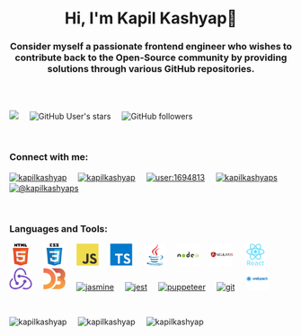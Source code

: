 <h1 align="center">Hi, I'm Kapil Kashyap👋</h1>

<h3 align="center">Consider myself a passionate frontend engineer who wishes to contribute back to the Open-Source community by providing solutions through various GitHub repositories.</h3>
<br/>
<br/>

![](https://komarev.com/ghpvc/?username=kapilkashyap&color=blue)&nbsp;&nbsp;&nbsp;&nbsp;
![GitHub User's stars](https://img.shields.io/github/stars/kapilkashyap)&nbsp;&nbsp;&nbsp;&nbsp;
![GitHub followers](https://img.shields.io/github/followers/kapilkashyap)

<!--
<p align="left">
  <a href="https://github.com/ryo-ma/github-profile-trophy"><img src="https://github-profile-trophy.vercel.app/?username=kapilkashyap" alt="kapilkashyap" /></a>
</p>
-->

<br/>
<h3 align="left">Connect with me:</h3>
<p align="left">
  <a href="https://codepen.io/kapilkashyap" target="blank"><img align="center" src="https://raw.githubusercontent.com/rahuldkjain/github-profile-readme-generator/master/src/images/icons/Social/codepen.svg" alt="kapilkashyap" height="30" width="40" /></a>&nbsp;&nbsp;&nbsp;&nbsp;
  <a href="https://linkedin.com/in/kapilkashyap" target="blank"><img align="center" src="https://raw.githubusercontent.com/rahuldkjain/github-profile-readme-generator/master/src/images/icons/Social/linked-in-alt.svg" alt="kapilkashyap" height="30" width="40" /></a>&nbsp;&nbsp;&nbsp;&nbsp;
  <a href="https://stackoverflow.com/users/1694813" target="blank"><img align="center" src="https://raw.githubusercontent.com/rahuldkjain/github-profile-readme-generator/master/src/images/icons/Social/stack-overflow.svg" alt="user:1694813" height="30" width="40" /></a>&nbsp;&nbsp;&nbsp;&nbsp;
  <a href="https://instagram.com/kapilkashyaps" target="blank"><img align="center" src="https://raw.githubusercontent.com/rahuldkjain/github-profile-readme-generator/master/src/images/icons/Social/instagram.svg" alt="kapilkashyaps" height="30" width="40" /></a>&nbsp;&nbsp;&nbsp;&nbsp;
  <a href="https://www.youtube.com/@kapilkashyaps" target="blank"><img align="center" src="https://raw.githubusercontent.com/rahuldkjain/github-profile-readme-generator/master/src/images/icons/Social/youtube.svg" alt="@kapilkashyaps" height="30" width="40" /></a>
</p>
<br/>

<h3 align="left">Languages and Tools:</h3>
<p align="left">
  <a href="https://www.w3schools.com/html/" target="_blank" rel="noreferrer"><img src="https://raw.githubusercontent.com/devicons/devicon/master/icons/html5/html5-original-wordmark.svg" alt="html5" width="40" height="40"/></a>&nbsp;&nbsp;&nbsp;&nbsp;
  <a href="https://www.w3schools.com/css/" target="_blank" rel="noreferrer"><img src="https://raw.githubusercontent.com/devicons/devicon/master/icons/css3/css3-original-wordmark.svg" alt="css3" width="40" height="40"/></a>&nbsp;&nbsp;&nbsp;&nbsp;
  <a href="https://developer.mozilla.org/en-US/docs/Web/JavaScript" target="_blank" rel="noreferrer"><img src="https://raw.githubusercontent.com/devicons/devicon/master/icons/javascript/javascript-original.svg" alt="javascript" width="40" height="40"/></a>&nbsp;&nbsp;&nbsp;&nbsp;
  <a href="https://www.typescriptlang.org/" target="_blank" rel="noreferrer"><img src="https://raw.githubusercontent.com/devicons/devicon/master/icons/typescript/typescript-original.svg" alt="typescript" width="40" height="40"/></a>&nbsp;&nbsp;&nbsp;&nbsp;
  <a href="https://www.java.com" target="_blank" rel="noreferrer"><img src="https://raw.githubusercontent.com/devicons/devicon/master/icons/java/java-original.svg" alt="java" width="40" height="40"/></a>&nbsp;&nbsp;&nbsp;&nbsp;
  <a href="https://nodejs.org" target="_blank" rel="noreferrer"><img src="https://raw.githubusercontent.com/devicons/devicon/master/icons/nodejs/nodejs-original-wordmark.svg" alt="nodejs" width="40" height="40"/></a>&nbsp;&nbsp;&nbsp;&nbsp;
  <a href="https://angular.io" target="_blank" rel="noreferrer"><img src="https://raw.githubusercontent.com/devicons/devicon/master/icons/angularjs/angularjs-original-wordmark.svg" alt="angularjs" width="40" height="40"/></a>&nbsp;&nbsp;&nbsp;&nbsp;
  <a href="https://reactjs.org/" target="_blank" rel="noreferrer"><img src="https://raw.githubusercontent.com/devicons/devicon/master/icons/react/react-original-wordmark.svg" alt="react" width="40" height="40"/></a>&nbsp;&nbsp;&nbsp;&nbsp;
  <a href="https://redux.js.org" target="_blank" rel="noreferrer"><img src="https://raw.githubusercontent.com/devicons/devicon/master/icons/redux/redux-original.svg" alt="redux" width="40" height="40"/></a>&nbsp;&nbsp;&nbsp;&nbsp;
  <a href="https://d3js.org/" target="_blank" rel="noreferrer"><img src="https://raw.githubusercontent.com/devicons/devicon/master/icons/d3js/d3js-original.svg" alt="d3js" width="40" height="40"/></a>&nbsp;&nbsp;&nbsp;&nbsp;
  <a href="https://jasmine.github.io/" target="_blank" rel="noreferrer"><img src="https://www.vectorlogo.zone/logos/jasmine/jasmine-icon.svg" alt="jasmine" width="40" height="40"/></a>&nbsp;&nbsp;&nbsp;&nbsp;
  <a href="https://jestjs.io" target="_blank" rel="noreferrer"><img src="https://www.vectorlogo.zone/logos/jestjsio/jestjsio-icon.svg" alt="jest" width="40" height="40"/></a>&nbsp;&nbsp;&nbsp;&nbsp;
  <a href="https://github.com/puppeteer/puppeteer" target="_blank" rel="noreferrer"><img src="https://www.vectorlogo.zone/logos/pptrdev/pptrdev-official.svg" alt="puppeteer" width="40" height="40"/></a>&nbsp;&nbsp;&nbsp;&nbsp;
  <a href="https://git-scm.com/" target="_blank" rel="noreferrer"><img src="https://www.vectorlogo.zone/logos/git-scm/git-scm-icon.svg" alt="git" width="40" height="40"/></a>&nbsp;&nbsp;&nbsp;&nbsp;
  <a href="https://webpack.js.org" target="_blank" rel="noreferrer"><img src="https://raw.githubusercontent.com/devicons/devicon/d00d0969292a6569d45b06d3f350f463a0107b0d/icons/webpack/webpack-original-wordmark.svg" alt="webpack" width="40" height="40"/></a>
</p>
<br/>

<p>
  <img src="https://github-readme-stats.vercel.app/api?username=kapilkashyap&show_icons=true&theme=chartreuse-dark&hide_border=true" alt="kapilkashyap" height="150px"/>&nbsp;&nbsp;&nbsp;&nbsp;
  <img src="https://github-readme-streak-stats.herokuapp.com/?user=kapilkashyap&theme=chartreuse-dark&hide_border=true&date_format=M%20j%5B%2C%20Y%5D" alt="kapilkashyap" height="150px" />&nbsp;&nbsp;&nbsp;&nbsp;
  <img src="https://github-readme-stats.vercel.app/api/top-langs/?username=kapilkashyap&theme=chartreuse-dark&hide_border=true" alt="kapilkashyap" height="150px"/>
  <!-- <img src="https://commit-data-graph.herokuapp.com/graph?username=dhirendersingh19&theme=chartreuse-dark&point=00000000&area=true&hide_border=true" alt="dhirendersingh19"  /> -->
</p>

<!--
**kapilkashyap/kapilkashyap** is a ✨ _special_ ✨ repository because its `README.md` (this file) appears on your GitHub profile.

Here are some ideas to get you started:

- 🔭 I’m currently working on ...
- 🌱 I’m currently learning ...
- 👯 I’m looking to collaborate on ...
- 🤔 I’m looking for help with ...
- 💬 Ask me about ...
- 📫 How to reach me: ...
- 😄 Pronouns: ...
- ⚡ Fun fact: ...
-->
